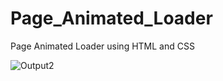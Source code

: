 # Page_Animated_Loader
Page Animated Loader using HTML and CSS

![Output2](https://github.com/RenuckaM/Page_Animated_Loader/assets/147283564/93f2231d-55fa-4b6a-b521-1cbe0538c105)

